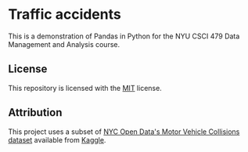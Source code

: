 # Traffic accidents

This is a demonstration of Pandas in Python for the NYU CSCI 479 Data Management
and Analysis course.

## License

This repository is licensed with the [MIT](LICENSE.txt) license.

## Attribution

This project uses a subset of
[NYC Open Data's Motor Vehicle Collisions dataset](https://data.cityofnewyork.us/Public-Safety/Motor-Vehicle-Collisions-Crashes/h9gi-nx95/about_data) available
from
[Kaggle](https://www.kaggle.com/code/pabsantos/nyc-2020-accidents-eda/data).
